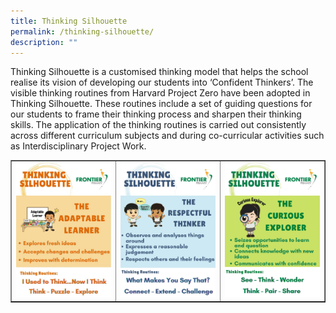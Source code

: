 ```yaml
---
title: Thinking Silhouette
permalink: /thinking-silhouette/
description: ""
---
```

<p> Thinking Silhouette is a customised thinking model that helps the school realise its vision of developing our students into ‘Confident Thinkers’. The visible thinking routines from Harvard Project Zero have been adopted in Thinking Silhouette. These routines include a set of guiding questions for our students to frame their thinking process and sharpen their thinking skills. The application of the thinking routines is carried out consistently across different curriculum subjects and during co-curricular activities such as Interdisciplinary Project Work.</p>

<table style="border-collapse: collapse; width: 100%;" border="1">
<tbody>
<tr>
<td style="width: 33.3333%;"><img src="/images/thinking s 1.jpeg"></td>
<td style="width: 33.3333%;"><img src="/images/thinking s 2.jpg"></td>
<td style="width: 33.3333%;"><img src="/images/thinking s 3.jpg"></td>
</tr>
</tbody>
</table>
